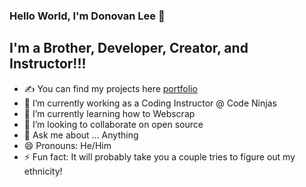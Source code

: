 ### Hello World, I'm Donovan Lee  👋




## I'm a Brother, Developer, Creator, and Instructor!!!
- ✍ You can find my projects here [portfolio]
- 🔭 I’m currently working as a Coding Instructor @ Code Ninjas
- 🌱 I’m currently learning how to Webscrap
- 👯 I’m looking to collaborate on open source
- 💬 Ask me about ... Anything
- 😄 Pronouns: He/Him
- ⚡ Fun fact: It will probably take you a couple tries to figure out my ethnicity!















[portfolio]:https://github.com/LeeDonovan/SideProjects
